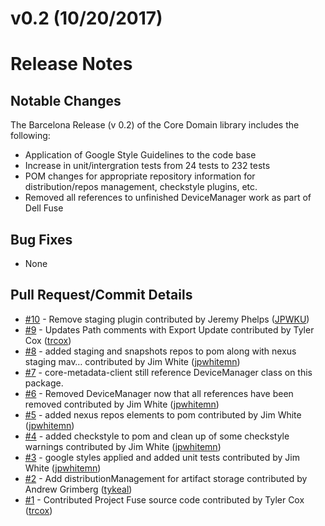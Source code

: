 # v0.2 (10/20/2017)
# Release Notes

## Notable Changes
The Barcelona Release (v 0.2) of the Core Domain library includes the following:
* Application of Google Style Guidelines to the code base
* Increase in unit/intergration tests from 24 tests to 232 tests
* POM changes for appropriate repository information for distribution/repos management, checkstyle plugins, etc.
* Removed all references to unfinished DeviceManager work as part of Dell Fuse

## Bug Fixes
* None

## Pull Request/Commit Details
 - [#10](https://github.com/edgexfoundry/core-domain/pull/10) - Remove staging plugin contributed by Jeremy Phelps ([JPWKU](https://github.com/JPWKU))
 - [#9](https://github.com/edgexfoundry/core-domain/pull/9) - Updates Path comments with Export Update contributed by Tyler Cox ([trcox](https://github.com/trcox))
 - [#8](https://github.com/edgexfoundry/core-domain/pull/8) - added staging and snapshots repos to pom along with nexus staging mav… contributed by Jim White ([jpwhitemn](https://github.com/jpwhitemn))
 - [#7](https://github.com/edgexfoundry/core-domain/issues/7) - core-metadata-client still reference DeviceManager class on this package.
 - [#6](https://github.com/edgexfoundry/core-domain/pull/6) - Removed DeviceManager now that all references have been removed contributed by Jim White ([jpwhitemn](https://github.com/jpwhitemn))
 - [#5](https://github.com/edgexfoundry/core-domain/pull/5) - added nexus repos elements to pom contributed by Jim White ([jpwhitemn](https://github.com/jpwhitemn))
 - [#4](https://github.com/edgexfoundry/core-domain/pull/4) - added checkstyle to pom and clean up of some checkstyle warnings contributed by Jim White ([jpwhitemn](https://github.com/jpwhitemn))
 - [#3](https://github.com/edgexfoundry/core-domain/pull/3) - google styles applied and added unit tests contributed by Jim White ([jpwhitemn](https://github.com/jpwhitemn))
 - [#2](https://github.com/edgexfoundry/core-domain/pull/2) - Add distributionManagement for artifact storage contributed by Andrew Grimberg ([tykeal](https://github.com/tykeal))
 - [#1](https://github.com/edgexfoundry/core-domain/pull/1) - Contributed Project Fuse source code contributed by Tyler Cox ([trcox](https://github.com/trcox))

